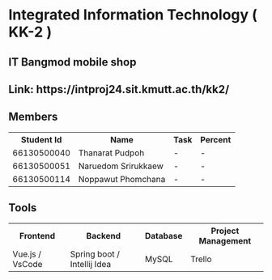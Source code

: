 <h1>Integrated Information Technology ( KK-2 )</h1>
<h2>IT Bangmod mobile shop</h2>
<h2>Link: https://intproj24.sit.kmutt.ac.th/kk2/</h2>
<h2>Members</h2>
<table>
  <tr>
    <th>Student Id</th>
    <th>Name</th>
    <th>Task</th>
    <th>Percent</th>
  </tr>
  <tr>
    <td>66130500040</td>
    <td>Thanarat Pudpoh</td>
    <td>-</td>
    <td>-</td>
  </tr>
    <tr>
    <td>66130500051</td>
    <td>Naruedom Srirukkaew</td>
    <td>-</td>
    <td>-</td>
  </tr>
    <tr>
    <td>66130500114</td>
    <td>Noppawut Phomchana</td>
    <td>-</td>
    <td>-</td>
  </tr>
</table>
<h2>Tools</h2>
<table>
  <tr>
    <th>Frontend</th>
    <th>Backend</th>
    <th>Database</th>
    <th>Project Management</th>
  </tr>
  <tr>
    <td>Vue.js / VsCode</td>
    <td>Spring boot / Intellij Idea </td>
    <td>MySQL</td>
    <td>Trello</td>
  </tr>
</table>
